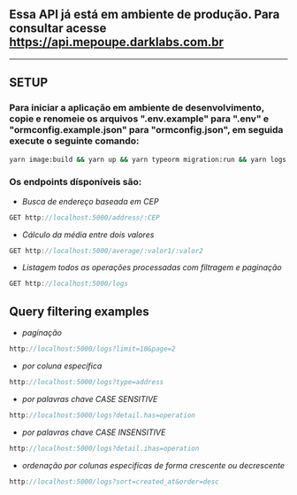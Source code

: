 ## Essa API já está em ambiente de produção. Para consultar acesse **https://api.mepoupe.darklabs.com.br**

---

## **SETUP**

### Para iniciar a aplicação em ambiente de desenvolvimento, copie e renomeie os arquivos ".env.example" para ".env" e "ormconfig.example.json" para "ormconfig.json", em seguida execute o seguinte comando:

```bash
yarn image:build && yarn up && yarn typeorm migration:run && yarn logs
```

### Os endpoints dísponíveis são:

- _Busca de endereço baseada em CEP_

```typescript
GET http://localhost:5000/address/:CEP
```

- _Cálculo da média entre dois valores_

```typescript
GET http://localhost:5000/average/:valor1/:valor2
```

- _Listagem todos as operações processadas com filtragem e paginação_

```typescript
GET http://localhost:5000/logs
```

## **Query filtering examples**

- _paginação_

```typescript
http://localhost:5000/logs?limit=10&page=2
```

- _por coluna específica_

```typescript
http://localhost:5000/logs?type=address
```

- _por palavras chave CASE SENSITIVE_

```typescript
http://localhost:5000/logs?detail.has=operation
```

- _por palavras chave CASE INSENSITIVE_

```typescript
http://localhost:5000/logs?detail.ihas=operation
```

- _ordenação por colunas especifícas de forma crescente ou decrescente_

```typescript
http://localhost:5000/logs?sort=created_at&order=desc
```
